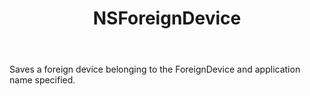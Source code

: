 ﻿---
uid: crmscript_ref_NSForeignDevice
title: NSForeignDevice
intellisense: Void.NSForeignDevice
keywords: NSForeignDevice
so.topic: reference
---

Saves a foreign device belonging to the ForeignDevice and application name specified.
